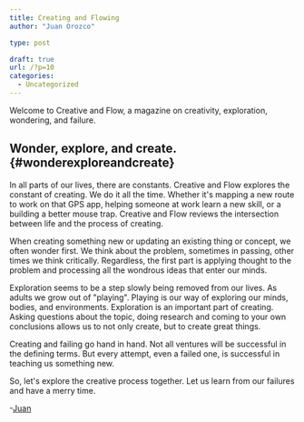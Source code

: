 ```yaml
---
title: Creating and Flowing
author: "Juan Orozco"

type: post

draft: true
url: /?p=10
categories:
  - Uncategorized
---
```


Welcome to Creative and Flow, a magazine on creativity, exploration, wondering, and failure.

## Wonder, explore, and create. {#wonderexploreandcreate}

In all parts of our lives, there are constants. Creative and Flow explores the constant of creating. We do it all the time. Whether it's mapping a new route to work on that GPS app, helping someone at work learn a new skill, or a building a better mouse trap. Creative and Flow reviews the intersection between life and the process of creating.

When creating something new or updating an existing thing or concept, we often wonder first. We think about the problem, sometimes in passing, other times we think critically. Regardless, the first part is applying thought to the problem and processing all the wondrous ideas that enter our minds.

Exploration seems to be a step slowly being removed from our lives. As adults we grow out of "playing". Playing is our way of exploring our minds, bodies, and environments. Exploration is an important part of creating. Asking questions about the topic, doing research and coming to your own conclusions allows us to not only create, but to create great things.

Creating and failing go hand in hand. Not all ventures will be successful in the defining terms. But every attempt, even a failed one, is successful in teaching us something new.

So, let's explore the creative process together. Let us learn from our failures and have a merry time.

-[Juan][1]

[1]: /about-juan
